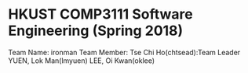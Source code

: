 # HKUST COMP3111 Software Engineering (Spring 2018)

Team Name: ironman
Team Member:
Tse Chi Ho(chtsead):Team Leader
YUEN, Lok Man(lmyuen)
LEE, Oi Kwan(oklee)
